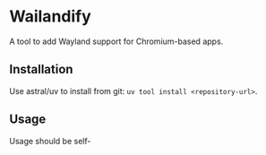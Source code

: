 # Wailandify

A tool to add Wayland support for Chromium-based apps.

## Installation

Use astral/uv to install from git: `uv tool install <repository-url>`.

## Usage

Usage should be self-
